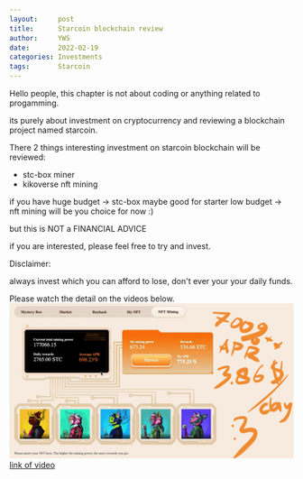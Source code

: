 ```yaml
---
layout:     post
title:      Starcoin blockchain review
author:     YWS
date:       2022-02-19
categories: Investments
tags: 		Starcoin
---
```


Hello people, this chapter is not about coding or anything related to progamming. 

its purely about investment on cryptocurrency and reviewing a blockchain project named starcoin.

There 2 things interesting investment on starcoin blockchain will be reviewed:
- stc-box miner
- kikoverse nft mining

if you have huge budget -> stc-box maybe good for starter
low budget -> nft mining will be you choice for now :)

but this is NOT a FINANCIAL ADVICE

if you are interested, please feel free to try and invest.

Disclaimer:

always invest which you can afford to lose, don't ever your your daily funds.

Please watch the detail on the videos below.
![video-img](/assets/yt-starcoin.png)
[link of video][youtube-url]


[youtube-url]: https://youtu.be/p7MjFW8KTEg